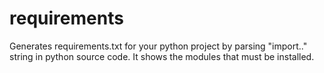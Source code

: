 # requirements
Generates requirements.txt for your python project by parsing "import.." string in python source code. It shows the modules that must be installed.
